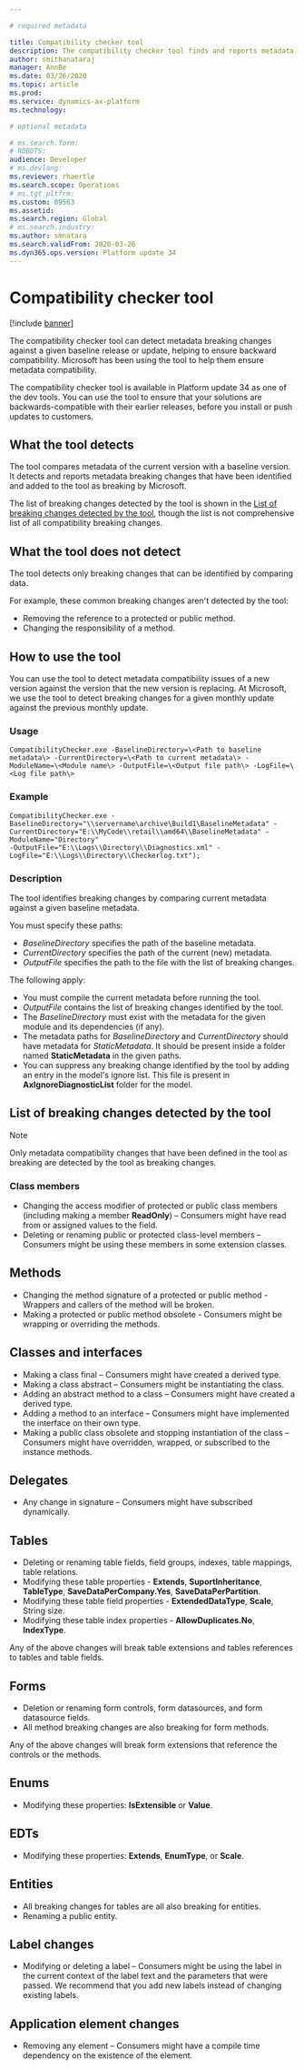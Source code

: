 ```yaml
---

# required metadata

title: Compatibility checker tool
description: The compatibility checker tool finds and reports metadata breaking changes.
author: smithanataraj
manager: AnnBe
ms.date: 03/26/2020
ms.topic: article
ms.prod: 
ms.service: dynamics-ax-platform
ms.technology: 

# optional metadata

# ms.search.form: 
# ROBOTS: 
audience: Developer
# ms.devlang: 
ms.reviewer: rhaertle
ms.search.scope: Operations
# ms.tgt_pltfrm: 
ms.custom: 89563
ms.assetid: 
ms.search.region: Global
# ms.search.industry: 
ms.author: smnatara
ms.search.validFrom: 2020-03-26
ms.dyn365.ops.version: Platform update 34
---
```


# Compatibility checker tool

[!include [banner](../includes/banner.md)]

The compatibility checker tool can detect metadata breaking changes against a given baseline release or update, helping to ensure backward compatibility. Microsoft has been using the tool to help them ensure metadata compatibility.

The compatibility checker tool is available in Platform update 34 as one of the dev tools. You can use the tool to ensure that your solutions are backwards-compatible with their earlier releases, before you install or push updates to customers.

## What the tool detects

The tool compares metadata of the current version with a baseline version. It detects and reports metadata breaking changes that have been identified and added to the tool as breaking by Microsoft.

The list of breaking changes detected by the tool is shown in the [List of breaking changes detected by the tool](#list-of-breaking-changes-detected-by-the-tool), though the list is not comprehensive list of all compatibility breaking changes.

## What the tool does not detect

The tool detects only breaking changes that can be identified by comparing data.

For example, these common breaking changes aren't detected by the tool:

+ Removing the reference to a protected or public method.
+ Changing the responsibility of a method.

## How to use the tool

You can use the tool to detect metadata compatibility issues of a new version against the  version that the new version is replacing. At Microsoft, we use the tool to detect breaking changes for a given monthly update against the previous monthly update.

### Usage

```console
CompatibilityChecker.exe -BaselineDirectory=\<Path to baseline metadata\> -CurrentDirectory=\<Path to current metadata\> -ModuleName=\<Module name\> -OutputFile=\<Output file path\> -LogFile=\<Log file path\>
```

### Example

```console
CompatibilityChecker.exe -BaselineDirectory="\\servername\archive\Build1\BaselineMetadata" -CurrentDirectory="E:\\MyCode\\retail\\amd64\\BaselineMetadata" -ModuleName="Directory"
-OutputFile="E:\\Logs\\Directory\\Diagnostics.xml" -LogFile="E:\\Logs\\Directory\\Checkerlog.txt");
```

### Description

The tool identifies breaking changes by comparing current metadata against a given baseline metadata.

You must specify these paths:
+ *BaselineDirectory* specifies the path of the baseline metadata.
+ *CurrentDirectory* specifies the path of the current (new) metadata.
+ *OutputFile* specifies the path to the file with the list of breaking changes.

The following apply:

+ You must compile the current metadata before running the tool.
+ *OutputFile* contains the list of breaking changes identified by the tool.
+ The *BaselineDirectory* must exist with the metadata for the given module and its dependencies (if any).
+ The metadata paths for *BaselineDirectory* and *CurrentDirectory* should have metadata for *StaticMetadata*. It should be present inside a folder named **StaticMetadata** in the given paths.
+ You can suppress any breaking change identified by the tool by adding an entry in the model's ignore list. This file is present in **AxIgnoreDiagnosticList** folder for the model.

## List of breaking changes detected by the tool

> [!NOTE]
> Only metadata compatibility changes that have been defined in the tool as breaking are detected by the tool as breaking changes.

### Class members

+ Changing the access modifier of protected or public class members (including making a member **ReadOnly**) – Consumers might have read from or assigned values to the field.
+ Deleting or renaming public or protected class-level members – Consumers might be using these members in some extension classes.

## Methods

+ Changing the method signature of a protected or public method - Wrappers and callers of the method will be broken.
+ Making a protected or public method obsolete - Consumers might be wrapping or overriding the methods.

## Classes and interfaces

+ Making a class final – Consumers might have created a derived type.
+ Making a class abstract – Consumers might be instantiating the class.
+ Adding an abstract method to a class – Consumers might have created a derived type.
+ Adding a method to an interface – Consumers might have implemented the interface on their own type.
+ Making a public class obsolete and stopping instantiation of the class – Consumers might have overridden, wrapped, or subscribed to the instance methods.

## Delegates

+ Any change in signature – Consumers might have subscribed dynamically.

## Tables

+ Deleting or renaming table fields, field groups, indexes, table mappings, table relations.
+ Modifying these table properties - **Extends**, **SuportInheritance**, **TableType**, **SaveDataPerCompany.Yes**, **SaveDataPerPartition**.
+ Modifying these table field properties - **ExtendedDataType**, **Scale**, String size.
+ Modifying these table index properties - **AllowDuplicates.No**, **IndexType**.

Any of the above changes will break table extensions and tables references to tables and table fields.

## Forms

+ Deletion or renaming form controls, form datasources, and form datasource fields.
+ All method breaking changes are also breaking for form methods.

Any of the above changes will break form extensions that reference the controls or the methods.

## Enums

+ Modifying these properties: **IsExtensible** or **Value**.

## EDTs

+ Modifying these properties: **Extends**, **EnumType**, or **Scale**.

## Entities

+ All breaking changes for tables are all also breaking for entities.
+ Renaming a public entity.

## Label changes

+ Modifying or deleting a label – Consumers might be using the label in the current context of the label text and the parameters that were passed. We recommend that you add new labels instead of changing existing labels.

## Application element changes

+ Removing any element – Consumers might have a compile time dependency on the existence of the element.
